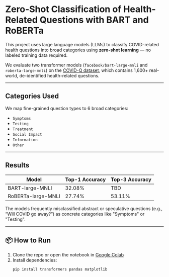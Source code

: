 # Zero-Shot Classification of Health-Related Questions with BART and RoBERTa

This project uses large language models (LLMs) to classify COVID-related health questions into broad categories using **zero-shot learning** — no labeled training data required.

We evaluate two transformer models (`facebook/bart-large-mnli` and `roberta-large-mnli`) on the [COVID-Q dataset](https://github.com/JerryWei03/COVID-Q), which contains 1,600+ real-world, de-identified health-related questions.

---

## Categories Used

We map fine-grained question types to 6 broad categories:

- `Symptoms`
- `Testing`
- `Treatment`
- `Social Impact`
- `Information`
- `Other`

---

## Results

| Model                | Top-1 Accuracy | Top-3 Accuracy |
|---------------------|----------------|----------------|
| BART-large-MNLI      | 32.08%         | TBD            |
| RoBERTa-large-MNLI   | 27.74%         | 53.11%         |

The models frequently misclassified abstract or speculative questions (e.g., “Will COVID go away?”) as concrete categories like "Symptoms" or "Testing".

---

## 📦 How to Run

1. Clone the repo or open the notebook in [Google Colab](https://colab.research.google.com/)
2. Install dependencies:
   ```bash
   pip install transformers pandas matplotlib

